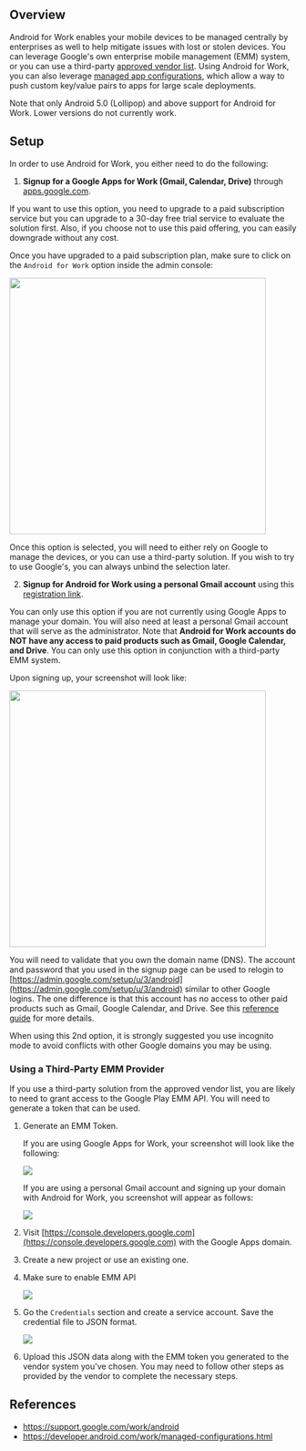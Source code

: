 ## Overview

Android for Work enables your mobile devices to be managed centrally by enterprises as well to help mitigate issues with lost or stolen devices.  You can leverage Google's own enterprise mobile management (EMM) system, or you can use a third-party [approved vendor list](https://www.google.com/work/android/partners/).  Using Android for Work, you can also leverage [managed app configurations](https://developer.android.com/work/managed-configurations.html), which allow a way to push custom key/value pairs to apps for large scale deployments.

Note that only Android 5.0 (Lollipop) and above support for Android for Work.   Lower versions do not currently work.

## Setup

In order to use Android for Work, you either need to do the following:

1) **Signup for a Google Apps for Work (Gmail, Calendar, Drive)** through [apps.google.com](http://apps.google.com).

If you want to use this option, you need to upgrade to a paid subscription service but you can upgrade to a 30-day free trial service to evaluate the solution first.   Also, if you choose not to use this paid offering, you can easily downgrade without any cost. 

Once you have upgraded to a paid subscription plan, make sure to click on the `Android for Work` option inside the admin console:

<img src="http://i.imgur.com/Ccg7pdi.png" width="450"/>

Once this option is selected, you will need to either rely on Google to manage the devices, or you can use a third-party solution.  If you wish to try to use Google's, you can always unbind the selection later.

2) **Signup for Android for Work using a personal Gmail account** using this [registration link](https://www.google.com/a/signup/?enterprise_product=ANDROID_WORK).

You can only use this option if you are not currently using Google Apps to manage your domain.   You will also need at least a personal Gmail account that will serve as the administrator.  Note that **Android for Work accounts do NOT have any access to paid products such as Gmail, Google Calendar, and Drive**.  You can only use this option in conjunction with a third-party EMM system.

Upon signing up, your screenshot will look like:

<img src="http://imgur.com/tODDzBG.png" width="450"/>

You will need to validate that you own the domain name (DNS).  The account and password that you used in the signup page can be used to relogin to [https://admin.google.com/setup/u/3/android](https://admin.google.com/setup/u/3/android) similar to other Google logins.  The one difference is that this account has no access to other paid products such as Gmail, Google Calendar, and Drive. See this [reference guide](https://support.google.com/work/android/answer/6371476?hl=en&ref_topic=6151012) for more details.

When using this 2nd option, it is strongly suggested you use incognito mode to avoid conflicts with other Google domains you may be using.  

### Using a Third-Party EMM Provider

If you use a third-party solution from the approved vendor list, you are likely to need to grant access to the Google Play EMM API.  You will need to generate a token that can be used. 

1. Generate an EMM Token. 

   If you are using Google Apps for Work, your screenshot will look like the following:

   <img src="http://i.imgur.com/EyiIQS1.png"/>

   If you are using a personal Gmail account and signing up your domain with Android for Work, you screenshot will appear as follows:

   <img src="http://i.imgur.com/owi7CEh.png"/>

2. Visit [https://console.developers.google.com](https://console.developers.google.com) with the Google Apps domain.  

3. Create a new project or use an existing one.

4. Make sure to enable EMM API

   <img src="http://i.imgur.com/GyMQzmX.png"/>

5. Go the `Credentials` section and create a service account.  Save the credential file to JSON format.

   <img src="http://imgur.com/dcEmtAF.png"/>

6. Upload this JSON data along with the EMM token you generated to the vendor system you've chosen.   You may need to follow other steps as provided by the vendor to complete the necessary steps.

## References

* <https://support.google.com/work/android>
* <https://developer.android.com/work/managed-configurations.html>
